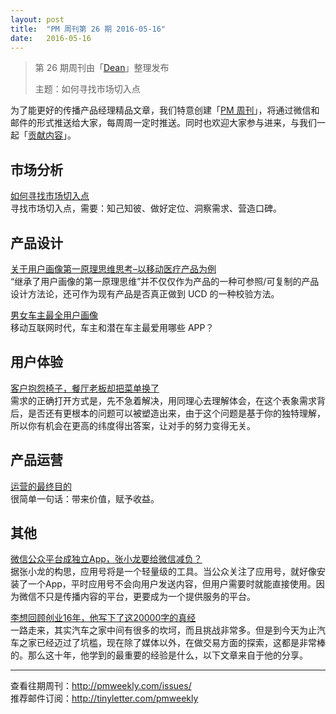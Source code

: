 ```yaml
---
layout: post
title:  "PM 周刊第 26 期 2016-05-16"
date:   2016-05-16
---
```


> 第 26 期周刊由「[Dean](http://pmweekly.com/contributors#dean)」整理发布 
> 
> 主题：如何寻找市场切入点

为了能更好的传播产品经理精品文章，我们特意创建「[PM 周刊](http://pmweekly.com/)」，将通过微信和邮件的形式推送给大家，每周周一定时推送。同时也欢迎大家参与进来，与我们一起「[贡献内容](https://github.com/vincent4j/pmweekly.com/issues/new)」。

## 市场分析
[如何寻找市场切入点](http://zaodula.com/archives/20690.html)    
寻找市场切入点，需要：知己知彼、做好定位、洞察需求、营造口碑。

## 产品设计
[关于用户画像第一原理思维思考–以移动医疗产品为例](http://zaodula.com/archives/20607.html)  
“继承了用户画像的第一原理思维”并不仅仅作为产品的一种可参照/可复制的产品设计方法论，还可作为现有产品是否真正做到 UCD 的一种校验方法。

[男女车主最全用户画像](http://mp.weixin.qq.com/s?__biz=MjM5OTExMjkwMA==&mid=2651868451&idx=1&sn=1583ce8df759f5fc4d4a78a171fc7a6d&scene=23&srcid=0510w7yEGlfPqjIGO2Hi3u2W#rd)  
移动互联网时代，车主和潜在车主最爱用哪些 APP？

## 用户体验
[客户抱怨椅子，餐厅老板却把菜单换了](https://isux.tencent.com/qlippie.html)  
需求的正确打开方式是，先不急着解决，用同理心去理解体会，在这个表象需求背后，是否还有更根本的问题可以被塑造出来，由于这个问题是基于你的独特理解，所以你有机会在更高的纬度得出答案，让对手的努力变得无关。

## 产品运营
[运营的最终目的](http://mp.weixin.qq.com/s?__biz=MjM5MDgzNDkzMw==&mid=2652213800&idx=1&sn=d1797ec6a8ab45af1534ee6c7107d6f7&scene=23&srcid=0511551pmIv6NXRacPqxDERm#rd)  
很简单一句话：带来价值，赋予收益。

## 其他
[微信公众平台成独立App，张小龙要给微信减负？](http://mp.weixin.qq.com/s?__biz=MzA5MTAyNTA4NQ==&mid=2650417331&idx=1&sn=c5cd43e5236845e552fbbdb91cdd59ed&scene=23&srcid=0510mbycGSnMs8QBDaGQpn4q#rd)  
据张小龙的构思，应用号将是一个轻量级的工具。当公众关注了应用号，就好像安装了一个App，平时应用号不会向用户发送内容，但用户需要时就能直接使用。因为微信不只是传播内容的平台，更要成为一个提供服务的平台。

[李想回顾创业16年，他写下了这20000字的真经](http://mp.weixin.qq.com/s?__biz=MjM5Njk3NTk0MQ==&mid=2649759273&idx=4&sn=af892a295da9f582f9d1d323fb428e38&scene=23&srcid=0510K5krMyyBxBTbVjzgO2sA#rd)  
一路走来，其实汽车之家中间有很多的坎坷，而且挑战非常多。但是到今天为止汽车之家已经迈过了坑槛，现在除了媒体以外，在做交易方面的探索，这都是非常棒的。那么这十年，他学到的最重要的经验是什么，以下文章来自于他的分享。   

---
查看往期周刊：<http://pmweekly.com/issues/>     
推荐邮件订阅：<http://tinyletter.com/pmweekly>  
